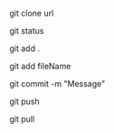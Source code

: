 git clone url

git status

git add .

git add fileName

git commit -m "Message"

git push

git pull
